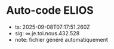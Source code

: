# Auto-code ELIOS
- ts: 2025-09-08T07:17:51.260Z
- sig: ∞.je.toi.nous.432.528
- note: fichier généré automatiquement